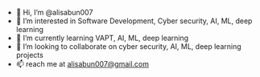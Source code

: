 - 👋 Hi, I’m @alisabun007
- 👀 I’m interested in Software Development, Cyber security, AI, ML, deep learning
- 🌱 I’m currently learning VAPT, AI, ML, deep learning
- 💞️ I’m looking to collaborate on cyber security, AI, ML, deep learning projects 
- 📫 reach me at alisabun007@gmail.com 

<!---
aliasgarsabun/aliasgarsabun is a ✨ special ✨ repository because its `README.md` (this file) appears on your GitHub profile.
You can click the Preview link to take a look at your changes.
--->
